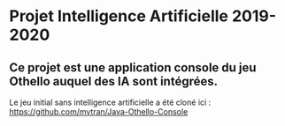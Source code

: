 # Projet Intelligence Artificielle 2019-2020
## Ce projet est une application console du jeu Othello auquel des IA sont intégrées.
Le jeu initial sans intelligence artificielle a été cloné ici : https://github.com/mvtran/Java-Othello-Console
